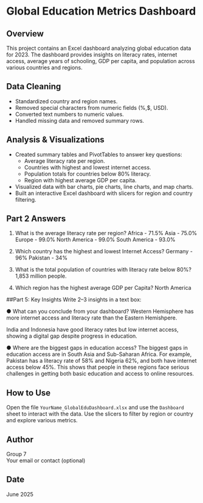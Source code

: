 # Global Education Metrics Dashboard

## Overview
This project contains an Excel dashboard analyzing global education data for 2023. The dashboard provides insights on literacy rates, internet access, average years of schooling, GDP per capita, and population across various countries and regions.

## Data Cleaning
- Standardized country and region names.
- Removed special characters from numeric fields (%,$, USD).
- Converted text numbers to numeric values.
- Handled missing data and removed summary rows.

## Analysis & Visualizations
- Created summary tables and PivotTables to answer key questions:
  - Average literacy rate per region.
  - Countries with highest and lowest internet access.
  - Population totals for countries below 80% literacy.
  - Region with highest average GDP per capita.
- Visualized data with bar charts, pie charts, line charts, and map charts.
- Built an interactive Excel dashboard with slicers for region and country filtering.

## Part 2 Answers
1.	What is the average literacy rate per region?
Africa - 71.5%
Asia - 75.0%
Europe - 99.0%
North America - 99.0%
South America - 93.0%

2.	Which country has the highest and lowest Internet Access?
Germany - 96%
Pakistan - 34%

3.	What is the total population of countries with literacy rate below 80%?
1,853 million people. 

4.	Which region has the highest average GDP per Capita?
North America

##Part 5: Key Insights
Write 2–3 insights in a text box:

●	What can you conclude from your dashboard?
Western Hemisphere has more internet access and literacy rate than the Eastern Hemishpere. 

India and Indonesia have good literacy rates but low internet access, showing a digital gap despite progress in education.

●	Where are the biggest gaps in education access?
The biggest gaps in education access are in South Asia and Sub-Saharan Africa. For example, Pakistan has a literacy rate of 58% and Nigeria 62%, and both have internet access below 45%. This shows that people in these regions face serious challenges in getting both basic education and access to online resources.


## How to Use
Open the file `YourName_GlobalEduDashboard.xlsx` and use the `Dashboard` sheet to interact with the data. Use the slicers to filter by region or country and explore various metrics.

## Author
Group 7  
Your email or contact (optional)

## Date
June 2025

























